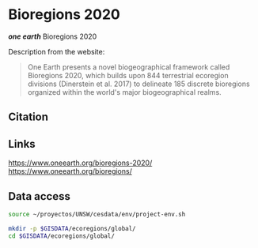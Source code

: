 # Bioregions 2020

***one earth*** Bioregions 2020

Description from the website:

> One Earth presents a novel biogeographical framework called Bioregions 2020, which builds upon 844 terrestrial ecoregion divisions (Dinerstein et al. 2017) to delineate 185 discrete bioregions organized within the world's major biogeographical realms.

## Citation

## Links

https://www.oneearth.org/bioregions-2020/
https://www.oneearth.org/bioregions/

## Data access

```sh
source ~/proyectos/UNSW/cesdata/env/project-env.sh

mkdir -p $GISDATA/ecoregions/global/
cd $GISDATA/ecoregions/global/

```
